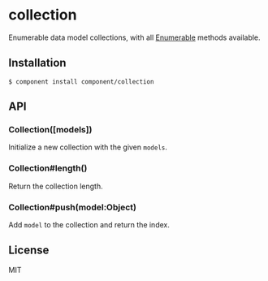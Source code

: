 
# collection

  Enumerable data model collections, with all [Enumerable](https://github.com/component/enumerable)
  methods available.

## Installation

    $ component install component/collection

## API

### Collection([models])

  Initialize a new collection with the given `models`.

### Collection#length()

  Return the collection length.

### Collection#push(model:Object)

  Add `model` to the collection and return the index.

## License

  MIT
